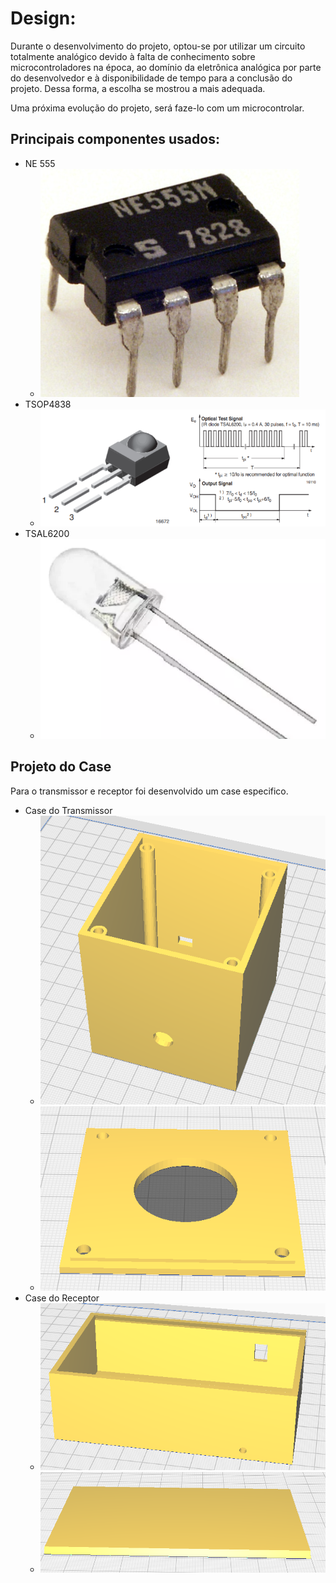 # Design:

Durante o desenvolvimento do projeto, optou-se por utilizar um circuito totalmente analógico devido à falta de conhecimento sobre microcontroladores na época, ao domínio da eletrônica analógica por parte do desenvolvedor e à disponibilidade de tempo para a conclusão do projeto. Dessa forma, a escolha se mostrou a mais adequada.

Uma próxima evolução do projeto, será faze-lo com um microcontrolar.

## Principais componentes usados:



* NE 555
    * ![](img/NE555.png)
* TSOP4838
    * ![](img/TSOP4838.png)
* TSAL6200
    * ![](img/tsal6200.png)

## Projeto do Case 

Para o transmissor e receptor foi desenvolvido um case especifico.

* Case do Transmissor
    * ![](img/Basetransmissor.png)
    * ![](img/tampatransmissor.png)
* Case do Receptor
    * ![](img/Basereceptor.png)
    * ![](img/Tampareceptor.png)

